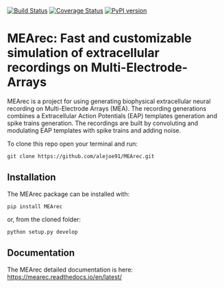 [![Build Status](https://travis-ci.org/alejoe91/MEArec.svg?branch=master)](https://travis-ci.org/alejoe91/MEArec) [![Coverage Status](https://coveralls.io/repos/github/alejoe91/MEArec/badge.svg?branch=master&service=github)](https://coveralls.io/github/alejoe91/MEArec?branch=master) [![PyPI version](https://badge.fury.io/py/MEArec.svg)](https://badge.fury.io/py/MEArec)

# MEArec: Fast and customizable simulation of extracellular recordings on Multi-Electrode-Arrays

MEArec is a project for using generating biophysical extracellular neural recording on Multi-Electrode Arrays (MEA). The recording generations combines a Extracellular Action Potentials (EAP) templates generation and spike trains generation. The recordings are built by convoluting and modulating EAP templates with spike trains and adding noise.

To clone this repo open your terminal and run:

`git clone https://github.com/alejoe91/MEArec.git`

## Installation

The MEArec package can be installed with:

```
pip install MEArec
```
or, from the cloned folder:

```
python setup.py develop
```

## Documentation

The MEArec detailed documentation is here: https://mearec.readthedocs.io/en/latest/
